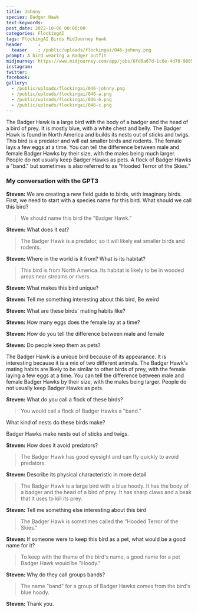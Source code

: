 ```yaml
---
title: Johnny
species: Badger Hawk
text-keywords: 
post_date: 2022-10-06 00:00:00
categories: FlockingAI
tags: FlockingAI Birds MidJourney Hawk
header      :
  teaser    : /public/uploads/flockingai/046-johnny.png
prompt: A bird wearing a Badger outfit
midjourney: https://www.midjourney.com/app/jobs/6fd0a67d-1c6e-4d70-9805-eb86c8abd877
instagram: 
twitter: 
facebook: 
gallery: 
  - /public/uploads/flockingai/046-johnny.png
  - /public/uploads/flockingai/046-a.png
  - /public/uploads/flockingai/046-b.png
  - /public/uploads/flockingai/046-c.png
---
```


The Badger Hawk is a large bird with the body of a badger and the head of a bird of prey. It is mostly blue, with a white chest and belly. The Badger Hawk is found in North America and builds its nests out of sticks and twigs. This bird is a predator and will eat smaller birds and rodents. The female lays a few eggs at a time. You can tell the difference between male and female Badger Hawks by their size, with the males being much larger. People do not usually keep Badger Hawks as pets. A flock of Badger Hawks a "band." but sometimes is also referred to as "Hooded Terror of the Skies."

### My conversation with the GPT3

**Steven:** We are creating a new field guide to birds, with imaginary birds. First, we need to start with a species name for this bird. What should we call this bird?

> We should name this bird the "Badger Hawk."

**Steven:** What does it eat?

> The Badger Hawk is a predator, so it will likely eat smaller birds and rodents.

**Steven:** Where in the world is it from? What is its habitat?

> This bird is from North America. Its habitat is likely to be in wooded areas near streams or rivers.

**Steven:** What makes this bird unique?

**Steven:** Tell me something interesting about this bird, Be weird

**Steven:** What are these birds' mating habits like?

**Steven:** How many eggs does the female lay at a time?

**Steven:** How do you tell the difference between male and female

**Steven:** Do people keep them as pets?

The Badger Hawk is a unique bird because of its appearance. It is interesting because it is a mix of two different animals. The Badger Hawk's mating habits are likely to be similar to other birds of prey, with the female laying a few eggs at a time. You can tell the difference between male and female Badger Hawks by their size, with the males being larger. People do not usually keep Badger Hawks as pets.

**Steven:** What do you call a flock of these birds?

> You would call a flock of Badger Hawks a "band."

What kind of nests do these birds make?

Badger Hawks make nests out of sticks and twigs.

**Steven:** How does it avoid predators?

> The Badger Hawk has good eyesight and can fly quickly to avoid predators.

**Steven:** Describe its physical characteristic in more detail

> The Badger Hawk is a large bird with a blue hoody. It has the body of a badger and the head of a bird of prey. It has sharp claws and a beak that it uses to kill its prey.

**Steven:** Tell me something else interesting about this bird

> The Badger Hawk is sometimes called the "Hooded Terror of the Skies."

**Steven:** If someone were to keep this bird as a pet, what would be a good name for it?

> To keep with the theme of the bird's name, a good name for a pet Badger Hawk would be "Hoody."

**Steven:** Why do they call groups bands?

> The name "band" for a group of Badger Hawks comes from the bird's blue hoody.

**Steven:** Thank you.
